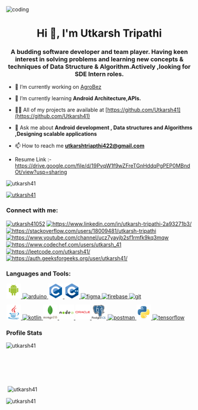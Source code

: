<!-- - 👋 Hi, I’m Utkarsh Tripathi a budding software developer and team player.
 Having keen interest in solving problems and learning new concepts & techniques 
 of Data Structure & Algorithm.Actively ,looking for SDE Intern roles.
 
- 👀 I’m interested in solving problems and learning new concepts & techniques 
 of Data Structure & Algorithm along with android app development
- 🌱 I’m currently learning ...Android devlopment
- 📫 Connect me on linkedIn :-https://www.linkedin.com/in/utkarsh-tripathi-2a93271b3/



<!---
Utkarsh41/Utkarsh41 is a ✨ special ✨ repository because its `README.md` (this file) appears on your GitHub profile.
You can click the Preview link to take a look at your changes.
- 💞️ I’m looking to collaborate on ...
---> 

<img align="center" alt="coding" width="1000" src="https://1.bp.blogspot.com/-7A4WynwLsMw/XbBpCXG8fHI/AAAAAAAAMt4/uOa1bpLskYgrwGbllhSu2SDj_Mig8SXJQCLcBGAsYHQ/s1600/2000_600px.gif">

<h1 align="center">Hi 👋, I'm Utkarsh Tripathi</h1>
<h3 align="center">A budding software developer and team player. Having keen interest in solving problems and learning new concepts & techniques of Data Structure & Algorithm.Actively ,looking for SDE Intern roles.</h3>


- 🔭 I’m currently working on [AgroBez](https://github.com/Utkarsh41/AgroBez)

- 🌱 I’m currently learning **Android Architecture,APIs.**

- 👨‍💻 All of my projects are available at [https://github.com/Utkarsh41](https://github.com/Utkarsh41)

- 💬 Ask me about **Android development , Data structures and Algorithms ,Designing scalable applications**

- 📫 How to reach me **utkarshtriapthi422@gmail.com**
- Resume Link :-https://drive.google.com/file/d/19PvqW1f9wZFreTGnHddqPgPEP0MBndOt/view?usp=sharing



<p align="left"> <img src="https://komarev.com/ghpvc/?username=utkarsh41&label=Profile%20views&color=0e75b6&style=flat" alt="utkarsh41" /> </p>

<p align="left"> <a href="https://github.com/ryo-ma/github-profile-trophy"><img src="https://github-profile-trophy.vercel.app/?username=utkarsh41" alt="utkarsh41" /></a> </p>

<h3 align="left">Connect with me:</h3>
<p align="left">
<a href="https://twitter.com/utkarsh41052" target="blank"><img align="center" src="https://raw.githubusercontent.com/rahuldkjain/github-profile-readme-generator/master/src/images/icons/Social/twitter.svg" alt="utkarsh41052" height="30" width="40" /></a>
<a href="https://linkedin.com/in/https://www.linkedin.com/in/utkarsh-tripathi-2a93271b3/" target="blank"><img align="center" src="https://raw.githubusercontent.com/rahuldkjain/github-profile-readme-generator/master/src/images/icons/Social/linked-in-alt.svg" alt="https://www.linkedin.com/in/utkarsh-tripathi-2a93271b3/" height="30" width="40" /></a>
<a href="https://stackoverflow.com/users/https://stackoverflow.com/users/18009481/utkarsh-tripathi" target="blank"><img align="center" src="https://raw.githubusercontent.com/rahuldkjain/github-profile-readme-generator/master/src/images/icons/Social/stack-overflow.svg" alt="https://stackoverflow.com/users/18009481/utkarsh-tripathi" height="30" width="40" /></a>
<a href="https://www.youtube.com/c/https://www.youtube.com/channel/ucz7yayjb2sf1rmfk9kq3mqw" target="blank"><img align="center" src="https://raw.githubusercontent.com/rahuldkjain/github-profile-readme-generator/master/src/images/icons/Social/youtube.svg" alt="https://www.youtube.com/channel/ucz7yayjb2sf1rmfk9kq3mqw" height="30" width="40" /></a>
<a href="https://www.codechef.com/users/https://www.codechef.com/users/utkarsh_41" target="blank"><img align="center" src="https://cdn.jsdelivr.net/npm/simple-icons@3.1.0/icons/codechef.svg" alt="https://www.codechef.com/users/utkarsh_41" height="30" width="40" /></a>
<a href="https://www.leetcode.com/https://leetcode.com/utkarsh41/" target="blank"><img align="center" src="https://raw.githubusercontent.com/rahuldkjain/github-profile-readme-generator/master/src/images/icons/Social/leet-code.svg" alt="https://leetcode.com/utkarsh41/" height="30" width="40" /></a>
<a href="https://auth.geeksforgeeks.org/user/https://auth.geeksforgeeks.org/user/utkarsh41/" target="blank"><img align="center" src="https://raw.githubusercontent.com/rahuldkjain/github-profile-readme-generator/master/src/images/icons/Social/geeks-for-geeks.svg" alt="https://auth.geeksforgeeks.org/user/utkarsh41/" height="30" width="40" /></a>
</p>

<h3 align="left">Languages and Tools:</h3>
<p align="left"> <a href="https://developer.android.com" target="_blank" rel="noreferrer"> <img src="https://raw.githubusercontent.com/devicons/devicon/master/icons/android/android-original-wordmark.svg" alt="android" width="40" height="40"/> </a> <a href="https://www.arduino.cc/" target="_blank" rel="noreferrer"> <img src="https://cdn.worldvectorlogo.com/logos/arduino-1.svg" alt="arduino" width="40" height="40"/> </a> <a href="https://www.cprogramming.com/" target="_blank" rel="noreferrer"> <img src="https://raw.githubusercontent.com/devicons/devicon/master/icons/c/c-original.svg" alt="c" width="40" height="40"/> </a> <a href="https://www.w3schools.com/cpp/" target="_blank" rel="noreferrer"> <img src="https://raw.githubusercontent.com/devicons/devicon/master/icons/cplusplus/cplusplus-original.svg" alt="cplusplus" width="40" height="40"/>  <a href="https://www.figma.com/" target="_blank" rel="noreferrer"> <img src="https://www.vectorlogo.zone/logos/figma/figma-icon.svg" alt="figma" width="40" height="40"/> </a> <a href="https://firebase.google.com/" target="_blank" rel="noreferrer"> <img src="https://www.vectorlogo.zone/logos/firebase/firebase-icon.svg" alt="firebase" width="40" height="40"/> </a> <a href="https://git-scm.com/" target="_blank" rel="noreferrer"> <img src="https://www.vectorlogo.zone/logos/git-scm/git-scm-icon.svg" alt="git" width="40" height="40"/> </a> 
 
 <a href="https://www.java.com" target="_blank" rel="noreferrer"> <img src="https://raw.githubusercontent.com/devicons/devicon/master/icons/java/java-original.svg" alt="java" width="40" height="40"/> </a> <a href="https://kotlinlang.org" target="_blank" rel="noreferrer"> <img src="https://www.vectorlogo.zone/logos/kotlinlang/kotlinlang-icon.svg" alt="kotlin" width="40" height="40"/> </a> <a href="https://www.mongodb.com/" target="_blank" rel="noreferrer"> <img src="https://raw.githubusercontent.com/devicons/devicon/master/icons/mongodb/mongodb-original-wordmark.svg" alt="mongodb" width="40" height="40"/> </a> <a href="https://nodejs.org" target="_blank" rel="noreferrer"> <img src="https://raw.githubusercontent.com/devicons/devicon/master/icons/nodejs/nodejs-original-wordmark.svg" alt="nodejs" width="40" height="40"/> </a> <a href="https://www.oracle.com/" target="_blank" rel="noreferrer"> <img src="https://raw.githubusercontent.com/devicons/devicon/master/icons/oracle/oracle-original.svg" alt="oracle" width="40" height="40"/> </a>  <a href="https://www.postgresql.org" target="_blank" rel="noreferrer"> <img src="https://raw.githubusercontent.com/devicons/devicon/master/icons/postgresql/postgresql-original-wordmark.svg" alt="postgresql" width="40" height="40"/> </a> <a href="https://postman.com" target="_blank" rel="noreferrer"> <img src="https://www.vectorlogo.zone/logos/getpostman/getpostman-icon.svg" alt="postman" width="40" height="40"/> </a> <a href="https://www.python.org" target="_blank" rel="noreferrer"> <img src="https://raw.githubusercontent.com/devicons/devicon/master/icons/python/python-original.svg" alt="python" width="40" height="40"/> </a> <a href="https://www.tensorflow.org" target="_blank" rel="noreferrer"> <img src="https://www.vectorlogo.zone/logos/tensorflow/tensorflow-icon.svg" alt="tensorflow" width="40" height="40"/> </a> </p>


<h3 align="left">Profile Stats</h3>
<p><img align="left" src="https://github-readme-stats.vercel.app/api/top-langs?username=utkarsh41&show_icons=true&locale=en&layout=compact" alt="utkarsh41" /></p>
<br></br>
<br></br>
<br></br>
<p>&nbsp;<img align="center" src="https://github-readme-stats.vercel.app/api?username=utkarsh41&show_icons=true&locale=en" alt="utkarsh41" /></p>

<p><img align="center" src="https://github-readme-streak-stats.herokuapp.com/?user=utkarsh41&" alt="utkarsh41" /></p>
